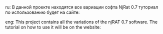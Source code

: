 ru:
В данной проекте находятся все вариации софта NjRat 0.7
туториал по использованию будет на сайте: 

eng:
This project contains all the variations of the njRAT 0.7 software. 
The tutorial on how to use it will be on the website:
